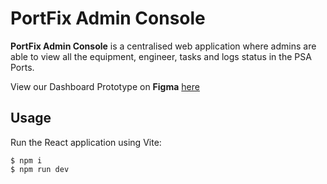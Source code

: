 # PortFix Admin Console
**PortFix Admin Console** is a centralised web application where admins are able to view all the equipment, engineer, tasks and logs status in the PSA Ports.

View our Dashboard Prototype on **Figma** [here](https://www.figma.com/file/mjfD3O5EWZSU6xVVnAPib0/PortFix?node-id=2%3A2)

## Usage

Run the React application using Vite:

```
$ npm i
$ npm run dev
```